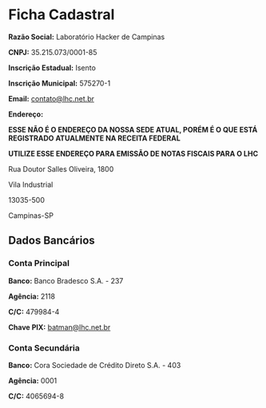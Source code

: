 # Ficha Cadastral

**Razão Social:** Laboratório Hacker de Campinas

**CNPJ:** 35.215.073/0001-85

**Inscrição Estadual:** Isento

**Inscrição Municipal:** 575270-1

**Email:** contato@lhc.net.br

**Endereço:**

**ESSE NÃO É O ENDEREÇO DA NOSSA SEDE ATUAL, PORÉM É O QUE ESTÁ REGISTRADO ATUALMENTE NA RECEITA FEDERAL**

**UTILIZE ESSE ENDEREÇO PARA EMISSÃO DE NOTAS FISCAIS PARA O LHC**

Rua Doutor Salles Oliveira, 1800

Vila Industrial

13035-500

Campinas-SP

## Dados Bancários

### Conta Principal

**Banco:** Banco Bradesco S.A. - 237

**Agência:** 2118

**C/C:** 479984-4

**Chave PIX:** batman@lhc.net.br

### Conta Secundária

**Banco:** Cora Sociedade de Crédito Direto S.A. - 403

**Agência:** 0001

**C/C:** 4065694-8
